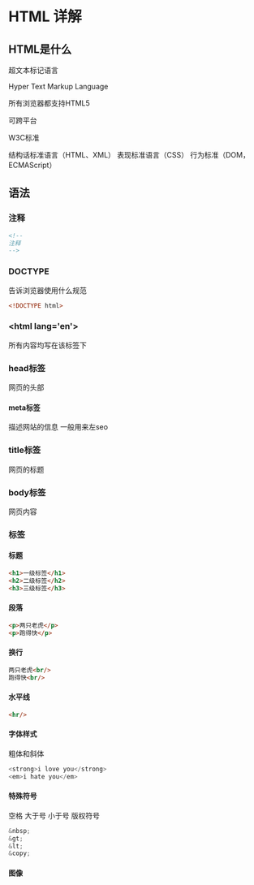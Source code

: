 # HTML 详解

## HTML是什么

超文本标记语言

Hyper Text Markup Language

所有浏览器都支持HTML5

可跨平台

W3C标准

结构话标准语言（HTML、XML）
表现标准语言（CSS）
行为标准（DOM，ECMAScript）

## 语法

### 注释

```html
<!-- 
注释
-->
```

### DOCTYPE
告诉浏览器使用什么规范
```html
<!DOCTYPE html>
```

### \<html lang='en'>

所有内容均写在该标签下

### head标签

网页的头部
#### meta标签
描述网站的信息
一般用来左seo

### title标签

网页的标题

### body标签

网页内容

### 标签

#### 标题

```html
<h1>一级标签</h1>
<h2>二级标签</h2>
<h3>三级标签</h3>
```

#### 段落

```html
<p>两只老虎</p>
<p>跑得快</p>
```

#### 换行

```html
两只老虎<br/>
跑得快<br/>
```

#### 水平线

```html
<hr/>
```

#### 字体样式

粗体和斜体
```java
<strong>i love you</strong>
<em>i hate you</em>
```

#### 特殊符号

空格
大于号
小于号
版权符号
```java
&nbsp;
&gt;
&lt;
&copy;
```

#### 图像

